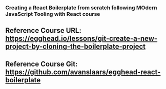 ### Creating a React Boilerplate from scratch following MOdern JavaScript Tooling with React course

## Reference Course URL: https://egghead.io/lessons/git-create-a-new-project-by-cloning-the-boilerplate-project

## Reference Course Git: https://github.com/avanslaars/egghead-react-boilerplate
